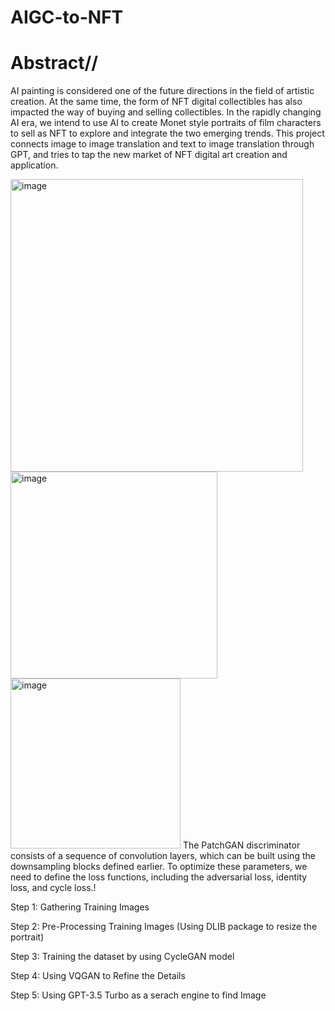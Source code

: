 # AIGC-to-NFT

# Abstract//
AI painting is considered one of the future directions in the field of artistic creation. At the same time, the form of NFT digital collectibles has also impacted the way of buying and selling collectibles. In the rapidly changing AI era, we intend to use AI to create Monet style portraits of film characters to sell as NFT to explore and integrate the two emerging trends. This project connects image to image translation and text to image translation through GPT, and tries to tap the new market of NFT digital art creation and application.


<img width="468" alt="image" src="https://user-images.githubusercontent.com/113523690/233886837-5e94d9fa-e75e-4365-8544-83f9bb0bd267.png">


<img width="331" alt="image" src="https://user-images.githubusercontent.com/113523690/233886967-995d0cd6-b73d-4f51-8a3c-58128c7b4b06.png">


<img width="272" alt="image" src="https://user-images.githubusercontent.com/113523690/233887109-7557b306-f100-45ec-9444-0760b4354412.png">
The PatchGAN discriminator consists of a sequence of convolution layers, which can be built using the downsampling blocks defined earlier. To optimize these parameters, we need to define the loss functions, including the adversarial loss, identity loss, and cycle loss.!




Step 1: Gathering Training Images

Step 2: Pre-Processing Training Images (Using DLIB package to resize the portrait)

Step 3: Training the dataset by using CycleGAN model

Step 4: Using VQGAN to Refine the Details

Step 5: Using GPT-3.5 Turbo as a serach engine to find Image
